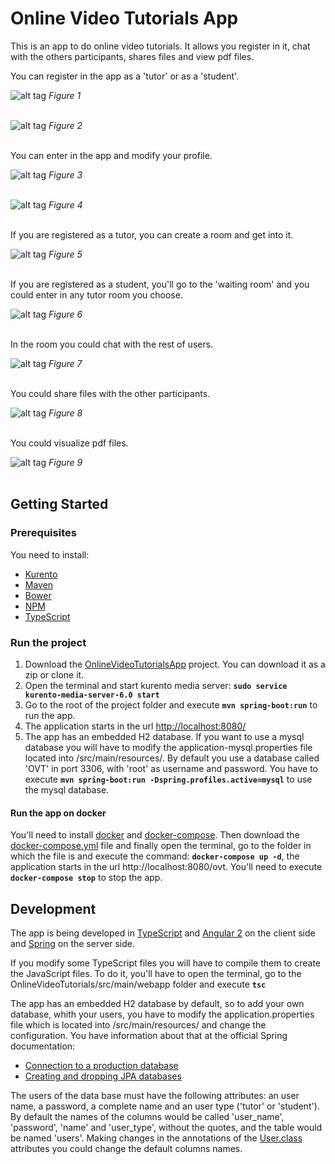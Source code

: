 # Online Video Tutorials App
This is an app to do online video tutorials. It allows you register in it, chat with the others participants, shares files and view pdf files. 

You can register in the app as a 'tutor' or as a 'student'.

![alt tag](https://github.com/Echeverrias/OnlineVideoTutorials/blob/2.0.0/src/main/resources/img/OVT%20-%20sign%20up.png)
       *Figure 1*  <br /><br />

![alt tag](https://github.com/Echeverrias/OnlineVideoTutorials/blob/2.0.0/src/main/resources/img/OVT%20-%20sign%20up2.png)
       *Figure 2*  <br /><br />


You can enter in the app and modify your profile.

![alt tag](https://github.com/Echeverrias/OnlineVideoTutorials/blob/2.0.0/src/main/resources/img/OVT%20-%20sign%20in.png)
       *Figure 3*  <br /><br />

![alt tag](https://github.com/Echeverrias/OnlineVideoTutorials/blob/2.0.0/src/main/resources/img/OVT%20-%20edit%20your%20profile.png)
       *Figure 4*  <br /><br />


If you are registered as a tutor, you can create a room and get into it.

![alt tag](https://github.com/Echeverrias/OnlineVideoTutorials/blob/2.0.0/src/main/resources/img/OVT%20-%20tutor%20waiting%20room.png)
       *Figure 5*  <br /><br />



If you are registered as a student, you'll go to the 'waiting room' and you could enter in any tutor room you choose.

![alt tag](https://github.com/Echeverrias/OnlineVideoTutorials/blob/2.0.0/src/main/resources/img/OVT%20-%20waiting%20room2.png)
       *Figure 6*  <br /><br />



In the room you could chat with the rest of users.

![alt tag](https://github.com/Echeverrias/OnlineVideoTutorials/blob/2.0.0/src/main/resources/img/OVT%20-%20room%20chat.png)
       *Figure 7*  <br /><br />



You could share files with the other participants.

![alt tag](https://github.com/Echeverrias/OnlineVideoTutorials/blob/2.0.0/src/main/resources/img/OVT%20-%20sharing%20files.png)
       *Figure 8*  <br /><br />



You could visualize pdf files.

![alt tag](https://github.com/Echeverrias/OnlineVideoTutorials/blob/2.0.0/src/main/resources/img/OVT%20-%20visualizing%20pdfs.png)
       *Figure 9*  <br /><br />       




## Getting Started
### Prerequisites
You need to install:

- [Kurento](http://doc-kurento.readthedocs.io/en/stable/installation_guide.html)
- [Maven](http://maven.apache.org/install.html)
- [Bower](https://bower.io/#install-bower)
- [NPM](https://docs.npmjs.com/getting-started/installing-node)
- [TypeScript](https://www.typescriptlang.org/index.html#download-links) 


### Run the project
1. Download the [OnlineVideoTutorialsApp](https://github.com/Echeverrias/OnlineVideoTutorials/tree/1.0.x) project. You can download it as a zip or clone it.
2. Open the terminal and start kurento media server: **`sudo service kurento-media-server-6.0 start`** 
3. Go to the root of the project folder and execute **`mvn spring-boot:run`** to run the app.
4. The application starts in the url [http://localhost:8080/](http://localhost:8080/)
5. The app has an embedded H2 database. If you want to use a mysql database you will have to modify the application-mysql.properties file located into /src/main/resources/. By default you use a database called 'OVT' in port 3306, with 'root' as username and password. You have to execute **`mvn spring-boot:run -Dspring.profiles.active=mysql`** to use the mysql database.


#### Run the app on docker
You'll need to install [docker](https://docs.docker.com/engine/installation/) and [docker-compose](https://docs.docker.com/compose/install/). Then download the [docker-compose.yml](https://github.com/Echeverrias/OnlineVideoTutorials/blob/2.0.0/docker-compose.yml) file and finally open the terminal, go to the folder in which the file is and execute the command: **`docker-compose up -d`**, the application starts in the url http://localhost:8080/ovt. You'll need to execute **`docker-compose stop`** to stop the app.


## Development
The app is being developed in [TypeScript](https://www.typescriptlang.org/) and [Angular 2](https://angular.io/) on the client side and [Spring](https://spring.io/) on the server side.

If you modify some TypeScript files you will have to compile them to create the JavaScript files. To do it, you'll have to open the terminal, go to the OnlineVideoTutorials/src/main/webapp folder and execute **`tsc`**

The app has an embedded H2 database by default, so to add your own database, whith your users, you have to modify the application.properties file which is located into /src/main/resources/ and change the configuration. You have information about that at the official Spring documentation:
- [Connection to a production database](http://docs.spring.io/spring-boot/docs/current/reference/htmlsingle/#boot-features-connect-to-production-database)
- [Creating and dropping JPA databases](http://docs.spring.io/spring-boot/docs/current/reference/htmlsingle/#boot-features-spring-data-jpa-repositories)

The users of the data base must have the following attributes: an user name, a password, a complete name and an user type ('tutor' or 'student'). By default the names of the columns would be called 'user_name', 'password', 'name' and 'user_type', without the quotes, and the table would be named 'users'. Making changes in the annotations of the [User.class](https://github.com/Echeverrias/OnlineVideoTutorials/blob/2.0.0/src/main/java/org/jaea/onlinevideotutorials/domain/User.java) attributes you could change the default columns names.  
